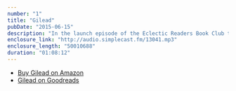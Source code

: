 ```yaml
---
number: "1"
title: "Gilead"
pubDate: "2015-06-15"
description: "In the launch episode of the Eclectic Readers Book Club the group discusses Gilead."
enclosure_link: "http://audio.simplecast.fm/13041.mp3"
enclosure_length: "50010688"
duration: "01:08:12"
---
```

- [Buy Gilead on Amazon](http://amzn.com/B000O76NMS)
- [Gilead on Goodreads](http://www.goodreads.com/book/show/68210.Gilead)
